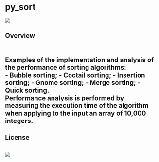 <!doctype html>
<html lang="en">
	<head>
		<meta charset="utf-8">
		<title>py_sort</title>
		<link rel="stylesheet" href="https://stackpath.bootstrapcdn.com/bootstrap/5.0.0-alpha1/css/bootstrap.min.css" integrity="sha384-r4NyP46KrjDleawBgD5tp8Y7UzmLA05oM1iAEQ17CSuDqnUK2+k9luXQOfXJCJ4I" crossorigin="anonymous">
		<script src="https://cdn.jsdelivr.net/npm/popper.js@1.16.0/dist/umd/popper.min.js" integrity="sha384-Q6E9RHvbIyZFJoft+2mJbHaEWldlvI9IOYy5n3zV9zzTtmI3UksdQRVvoxMfooAo" crossorigin="anonymous"></script>
		<script src="https://stackpath.bootstrapcdn.com/bootstrap/5.0.0-alpha1/js/bootstrap.min.js" integrity="sha384-oesi62hOLfzrys4LxRF63OJCXdXDipiYWBnvTl9Y9/TRlw5xlKIEHpNyvvDShgf/" crossorigin="anonymous"></script>
	</head>
	<body>
		<div class="container">
			<div class="row">
				<div class="col-sm-11">
					<h1>py_sort</h1>
				</div>
				<div class="col-sm-1">
					<img src="https://komarev.com/ghpvc/?username=leasynoth/py_sort&color=blue"/>
				</div>
			<div class="row">
				<div class="col-sm-11">
					<h2>Overview<h2>
					<br>
					Examples of the implementation and analysis of the performance of sorting algorithms:
					<br>
					- Bubble sorting;
					- Coctail sorting;
					- Insertion sorting;
					- Gnome sorting;
					- Merge sorting;
					- Quick sorting.
					<br>
					Performance analysis is performed by measuring the execution time of the algorithm when applying to the input an array of 10,000 integers.
					<br>
					<h2>License</h2>
					<br>
					<img src="https://img.shields.io/github/license/leasynoth/py_sort?style=flat-square"/>
				</div>
				<div class="col-sm-1">
					<img src=""/>
				</div>
			</div>
		</div>
	</body>
</html>